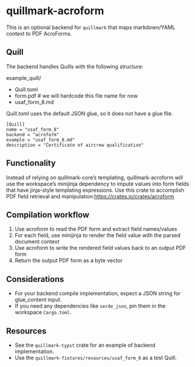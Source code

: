 # quillmark-acroform

This is an optional backend for `quillmark` that maps markdown/YAML context to PDF AcroForms.

## Quill

The backend handles Quills with the following structure:

example_quill/
- Quill.toml
- form.pdf # we will hardcode this file name for now
- usaf_form_8.md

Quill.toml uses the default JSON glue, so it does not have a glue file.
```
[Quill]
name = "usaf_form_8"
backend = "acroform"
example = "usaf_form_8.md"
description = "Certificate of aircrew qualification"
```

## Functionality

Instead of relying on quillmark-core’s templating, quillmark-acroform will use the workspace’s minijinja dependency to impute values into form fields that have jinja-style templating expressions. Use this crate to accomplish PDF field retrieval and manipulation:https://crates.io/crates/acroform

## Compilation workflow

1. Use acroform to read the PDF form and extract field names/values
2. For each field, use minijinja to render the field value with the parsed document context
3. Use acroform to write the rendered field values back to an output PDF form
4. Return the output PDF form as a byte vector

## Considerations

- For your backend compile implementation, expect a JSON string for glue_content input.
- If you need any dependencies like `serde_json`, pin them in the workspace `Cargo.toml`.

## Resources

- See the `quillmark-typst` crate for an example of backend implementation.
- Use the `quillmark-fixtures/resources/usaf_form_8` as a test Quill.
